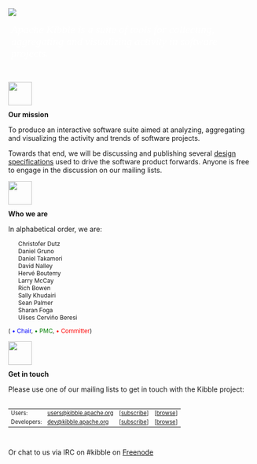   <div class="splash-wrapper">
    <img src="images/kibble-logo.png" class="logo" />
    <br />
<div style="margin: 10px auto; width: 500px; height: 102px; line-height: 24px; background: url(/images/quote-bubble.png); background-size: cover; color: #FFF; font-style: italic; font-family: serif; font-size: 22px; padding: 6px;">
    Apache Kibble is a suite of tools for collecting, aggregating and visualizing activity in software projects.
    </div>
      <div class="splash-column">
          <img src="images/splash-mission.png" style="height: 48px; padding-bottom: 10px;" />
          <br />
          <strong>Our mission</strong>
          <br />
          <p>To produce an interactive software suite aimed at analyzing, aggregating and visualizing the activity and trends of software projects.</p>
          <p>Towards that end, we will be discussing and publishing several 
          <a href="docs/design.html">design specifications</a> used to drive the software product forwards. Anyone is free to engage in the discussion on our mailing lists.</p>
      </div>
      <div class="splash-column">
          <img src="images/splash-people.png" style="height: 48px; padding-bottom: 10px;" />
          <br />
          <strong>Who we are</strong>
          <br />
          <p>In alphabetical order, we are: 
          <ul class="community" style="list-style: none; text-align: left; font-size: 85%;">
              <li class="pmc">Christofer Dutz</li>
              <li class="pmc">Daniel Gruno</li>
              <li class="pmc">Daniel Takamori</li>
              <li class="pmc">David Nalley</li>
              <li class="pmc">Hervé Boutemy</li>
              <li class="pmc">Larry McCay</li>
              <li class="chair">Rich Bowen</li>
              <li class="pmc">Sally Khudairi</li>
              <li class="pmc">Sean Palmer</li>
              <li class="pmc">Sharan Foga</li>
              <li class="pmc">Ulises Cerviño Beresi</li>
          </ul>
          <span style="font-size: 85%;">( 
          <span style="color: blue">• Chair</span>, 
          <span style="color: green">• PMC</span>, 
          <span style="color: red">• Committer</span>)</span></p>
      </div>
      <div class="splash-column">
          <img src="images/splash-contact.png" style="height: 48px; padding-bottom: 10px;" />
          <br />
          <strong>Get in touch</strong>
          <br />
          <p>Please use one of our mailing lists to get in touch with the Kibble project: 
          <br />
          <br /></p>
          <table border="0" style="font-size: 80%; text-align: left;">
              <tr>
                  <td>Users:</td>
                  <td>
                      <a href="mailto:users@kibble.apache.org">users@kibble.apache.org</a>
                  </td>
                  <td>[<a href="mailto:users-subscribe@kibble.apache.org">subscribe</a>]</td>
                  <td>[<a href="https://lists.apache.org/list.html?users@kibble.apache.org">browse</a>]</td>
              </tr>
              <tr>
                  <td>Developers:</td>
                  <td>
                      <a href="mailto:dev@kibble.apache.org">dev@kibble.apache.org</a>
                  </td>
                  <td>[<a href="mailto:dev-subscribe@kibble.apache.org">subscribe</a>]</td>
                  <td>[<a href="https://lists.apache.org/list.html?dev@kibble.apache.org">browse</a>]</td>
              </tr>
          </table>
          <br />
          <p>Or chat to us via IRC on #kibble on 
          <a href="https://webchat.freenode.net/?channels=#kibble">Freenode</a></p>
      </div>
  </div>
